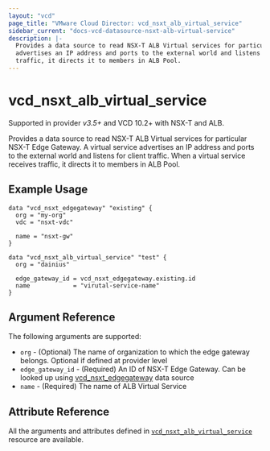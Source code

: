 ```yaml
---
layout: "vcd"
page_title: "VMware Cloud Director: vcd_nsxt_alb_virtual_service"
sidebar_current: "docs-vcd-datasource-nsxt-alb-virtual-service"
description: |-
  Provides a data source to read NSX-T ALB Virtual services for particular NSX-T Edge Gateway. A virtual service
  advertises an IP address and ports to the external world and listens for client traffic. When a virtual service receives
  traffic, it directs it to members in ALB Pool.
---
```


# vcd\_nsxt\_alb\_virtual\_service

Supported in provider *v3.5+* and VCD 10.2+ with NSX-T and ALB.

Provides a data source to read NSX-T ALB Virtual services for particular NSX-T Edge Gateway. A virtual service
advertises an IP address and ports to the external world and listens for client traffic. When a virtual service receives
traffic, it directs it to members in ALB Pool.

## Example Usage

```hcl
data "vcd_nsxt_edgegateway" "existing" {
  org = "my-org"
  vdc = "nsxt-vdc"

  name = "nsxt-gw"
}

data "vcd_nsxt_alb_virtual_service" "test" {
  org = "dainius"

  edge_gateway_id = vcd_nsxt_edgegateway.existing.id
  name            = "virutal-service-name"
}
```

## Argument Reference

The following arguments are supported:

* `org` - (Optional) The name of organization to which the edge gateway belongs. Optional if defined at provider level
* `edge_gateway_id` - (Required) An ID of NSX-T Edge Gateway. Can be looked up using
  [vcd_nsxt_edgegateway](/providers/vmware/vcd/latest/docs/data-sources/nsxt_edgegateway) data source
* `name` - (Required) The name of ALB Virtual Service

## Attribute Reference

All the arguments and attributes defined in
[`vcd_nsxt_alb_virtual_service`](/providers/vmware/vcd/latest/docs/resources/nsxt_alb_virtual_service) resource are
available.
